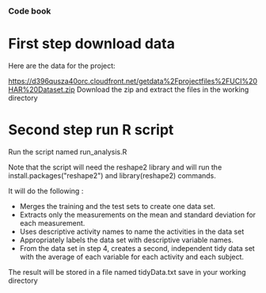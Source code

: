 ### Code book

# First step download data

Here are the data for the project: 

https://d396qusza40orc.cloudfront.net/getdata%2Fprojectfiles%2FUCI%20HAR%20Dataset.zip 
Download the zip and extract the files in the working directory

# Second step run R script

Run the script named run_analysis.R

Note that the script will need the reshape2 library and will run the install.packages("reshape2") and library(reshape2) commands.

It will do the following : 

* Merges the training and the test sets to create one data set.
* Extracts only the measurements on the mean and standard deviation for each measurement. 
* Uses descriptive activity names to name the activities in the data set
* Appropriately labels the data set with descriptive variable names. 
* From the data set in step 4, creates a second, independent tidy data set with the average of each variable for each activity and each subject.

The result will be stored in a file named tidyData.txt save in your working directory